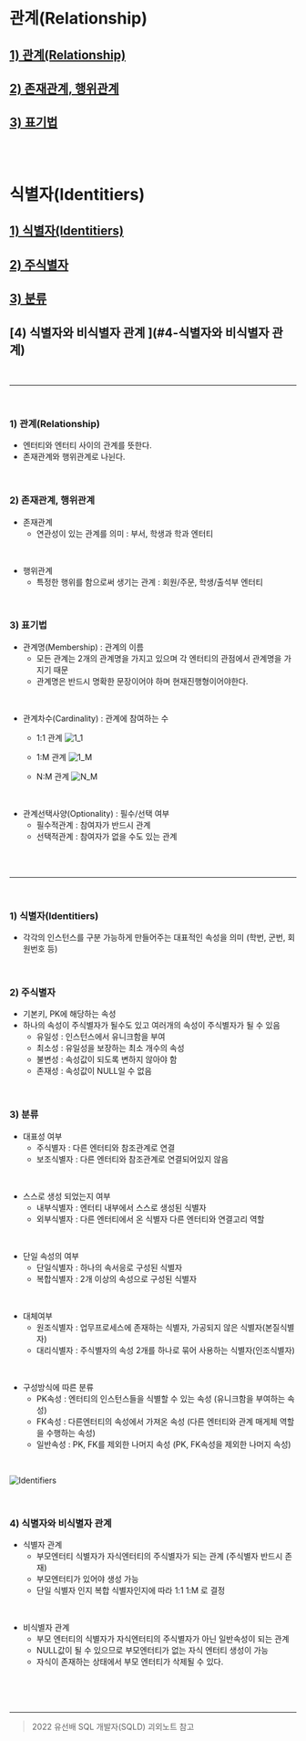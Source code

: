 

<br>

# 관계(Relationship)
 ## [1) 관계(Relationship) ](#1-관계Relationship)
 ## [2) 존재관계, 행위관계 ](#2-존재관계-행위관계)
 ## [3) 표기법 ](#3-표기법)

 <br>
 <br>

# 식별자(Identitiers)
 ## [1) 식별자(Identitiers) ](#1-식별자(Identitiers))
 ## [2) 주식별자 ](#2-주식별자)
 ## [3) 분류 ](#3-분류)
 ## [4) 식별자와 비식별자 관계 ](#4-식별자와 비식별자 관계)
 <br/>

---------------

<br/>

### 1) 관계(Relationship) 
 - 엔터티와 엔터티 사이의 관계를 뜻한다.
 - 존재관계와 행위관계로 나뉜다.

</br>

### 2) 존재관계, 행위관계 
 - 존재관계
   - 연관성이 있는 관계를 의미 : 부서, 학생과 학과 엔터티

</br>

- 행위관계
   - 특정한 행위를 함으로써 생기는 관계 : 회원/주문, 학생/출석부 엔터티

</br>

### 3) 표기법 
 - 관계명(Membership) : 관계의 이름
   - 모든 관계는 2개의 관계명을 가지고 있으며 각 엔터티의 관점에서 관계명을 가지기 때문
   - 관계명은 반드시 명확한 문장이어야 하며 현재진행형이어야한다.

</br>

 - 관계차수(Cardinality) : 관계에 참여하는 수
   - 1:1 관계
![1_1](https://user-images.githubusercontent.com/80929909/222911895-6f8f961a-3645-47aa-9571-d3461ce17d87.png)


   - 1:M 관계
![1_M](https://user-images.githubusercontent.com/80929909/222911980-6471fba6-c2f2-4cf5-9d58-18b5e40bb19c.png)



   - N:M 관계
![N_M](https://user-images.githubusercontent.com/80929909/222912050-cc6abff1-3a16-4b18-a14b-bfbb3830388e.PNG)

</br>


 - 관계선택사양(Optionality) : 필수/선택 여부
   - 필수적관계 : 참여자가 반드시 관계
   - 선택적관계 : 참여자가 없을 수도 있는 관계

</br>
<br>

--------
<br>

### 1) 식별자(Identitiers) 
 - 각각의 인스턴스를 구분 가능하게 만들어주는 대표적인 속성을 의미 (학번, 군번, 회원번호 등)

</br>

### 2) 주식별자 
 - 기본키, PK에 해당하는 속성
 - 하나의 속성이 주식별자가 될수도 있고 여러개의 속성이 주식별자가 될 수 있음
   - 유일성 : 인스턴스에서 유니크함을 부여
   - 최소성 : 유일성을 보장하는 최소 개수의 속성
   - 불변성 : 속성값이 되도록 변하지 않아야 함
   - 존재성 : 속성값이 NULL일 수 없음

<br>

### 3) 분류 
 - 대표성 여부
   - 주식별자 : 다른 엔터티와 참조관계로 연결
   - 보조식별자 : 다른 엔터티와 참조관계로 연결되어있지 않음
   
<br>

 - 스스로 생성 되었는지 여부
   - 내부식별자 : 엔터티 내부에서 스스로 생성된 식별자
   - 외부식별자 : 다른 엔터티에서 온 식별자 다른 엔터티와 연결고리 역할

<br>

 - 단일 속성의 여부
   - 단일식별자 : 하나의 속서응로 구성된 식별자
   - 복합식별자 : 2개 이상의 속성으로 구성된 식별자

<br>

 - 대체여부
   - 원조식별자 : 업무프로세스에 존재하는 식별자, 가공되지 않은 식별자(본질식별자)
   - 대리식별자 : 주식별자의 속성 2개를 하나로 묶어 사용하는 식별자(인조식별자)

<br>

 - 구성방식에 따른 분류
   - PK속성 : 엔터티의 인스턴스들을 식별할 수 있는 속성 (유니크함을 부여하는 속성)
   - FK속성 : 다른엔터티의 속성에서 가져온 속성 (다른 엔터티와 관계 매게체 역할을 수행하는 속성)
   - 일반속성 : PK, FK를 제외한 나머지 속성 (PK, FK속성을 제외한 나머지 속성)
<br>

![Identifiers](https://user-images.githubusercontent.com/80929909/222915132-de8e7523-cb36-4ecc-9ca3-f7eafb01f690.PNG)

<br>

### 4) 식별자와 비식별자 관계 
 - 식별자 관계
   - 부모엔터티 식별자가 자식엔터티의 주식별자가 되는 관계 (주식별자 반드시 존재)
   - 부모엔터티가 있어야 생성 가능 
   - 단일 식별자 인지 복합 식별자인지에 따라 1:1 1:M 로 결정

<br>

- 비식별자 관계
   - 부모 엔터티의 식별자가 자식엔터티의 주식별자가 아닌 일반속성이 되는 관계
   - NULL값이 될 수 있으므로 부모엔터티가 없는 자식 엔터티 생성이 가능
   - 자식이 존재하는 상태에서 부모 엔터티가 삭제될 수 있다.

<br>
<br>
<br>

--------
> 2022 유선배 SQL 개발자(SQLD) 괴외노트 참고
